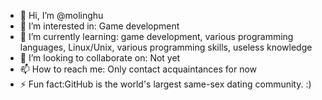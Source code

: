 - 👋 Hi, I’m @molinghu
- 👀 I’m interested in: Game development
- 🌱 I’m currently learning: game development, various programming languages, Linux/Unix, various programming skills, useless knowledge
- 💞️ I’m looking to collaborate on: Not yet
- 📫 How to reach me: Only contact acquaintances for now
- ⚡ Fun fact:GitHub is the world's largest same-sex dating community. :)

<!---
molinghu/molinghu is a ✨ special ✨ repository because its `README.md` (this file) appears on your GitHub profile.
You can click the Preview link to take a look at your changes.
--->
